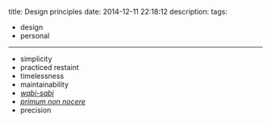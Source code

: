 title: Design principles
date: 2014-12-11 22:18:12
description:
tags:
- design
- personal
---

- simplicity
- practiced restaint
- timelessness
- maintainability
- [*wabi-sabi*](http://en.wikipedia.org/wiki/Wabi-sabi)
- [*primum non nocere*](http://en.wikipedia.org/wiki/Primum_non_nocere)
- precision
